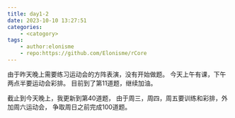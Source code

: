 ```yaml
---
title: day1-2
date: 2023-10-10 13:27:51
categories:
    - <catogory>
tags:
    - author:elonisme
    - repo:https://github.com/Elonisme/rCore
---
```


由于昨天晚上需要练习运动会的方阵表演，没有开始做题。
今天上午有课，下午两点半要运动会彩排。
目前到了第11道题，继续加油。

截止到今天晚上，我更新到第40道题，
由于周三，周四，周五要训练和彩排，外加周六运动会，
争取周日之前完成100道题。
